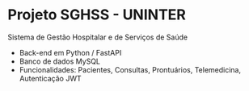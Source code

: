 # Projeto SGHSS - UNINTER

Sistema de Gestão Hospitalar e de Serviços de Saúde  
- Back-end em Python / FastAPI  
- Banco de dados MySQL  
- Funcionalidades: Pacientes, Consultas, Prontuários, Telemedicina, Autenticação JWT 
